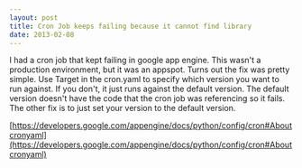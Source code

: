 ```yaml
---
layout: post
title: Cron Job keeps failing because it cannot find library
date: 2013-02-08
---
```


I had a cron job that kept failing in google app engine.  This wasn't a production environment, but it was an appspot.  Turns out the fix was pretty simple.  Use Target in the cron.yaml to specify which version you want to run against.  If you don't, it just runs against the default version.  The default version doesn't have the code that the cron job was referencing so it fails.  The other fix is to just set your version to the default version.

[https://developers.google.com/appengine/docs/python/config/cron#Aboutcronyaml](https://developers.google.com/appengine/docs/python/config/cron#Aboutcronyaml)